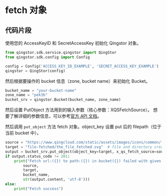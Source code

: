 # fetch 对象

## 代码片段

使用您的 AccessKeyID 和 SecretAccessKey 初始化 Qingstor 对象。

```python
from qingstor.sdk.service.qingstor import QingStor
from qingstor.sdk.config import Config

config = Config('ACCESS_KEY_ID_EXAMPLE', 'SECRET_ACCESS_KEY_EXAMPLE')
qingstor = QingStor(config)
```

然后根据要操作的 bucket 信息（zone, bucket name）来初始化 Bucket。

```python
bucket_name = "your-bucket-name"
zone_name = "pek3b"
bucket_srv = qingstor.Bucket(bucket_name, zone_name)
```

然后设置 PutObject 方法用到的输入参数（核心参数：XQSFetchSource）。
想要了解详细的参数信息，可以参考[官方 API 文档](https://docsv4.qingcloud.com/user_guide/storage/object_storage/api/object/basic_opt/fetch/)。

然后调用 `put_object` 方法 fetch 对象。object_key 设置 put 后的 filepath（位于当前 bucket 中）。

```python
source = "https://www.qingcloud.com/static/assets/images/icons/common/footer_logo.svg"
target = "file-fetched/the_file_fetched.svg"  # file and directory created automatically.
output = bucket_srv.put_object(object_key=target, x_qs_fetch_source=source)
if output.status_code != 201:
    print("Fetch url:({}) to path:({}) in bucket({}) failed with given message: {}".format(
        source,
        target,
        bucket_name,
        str(output.content, 'utf-8')))
else:
    print("Fetch success")
```
